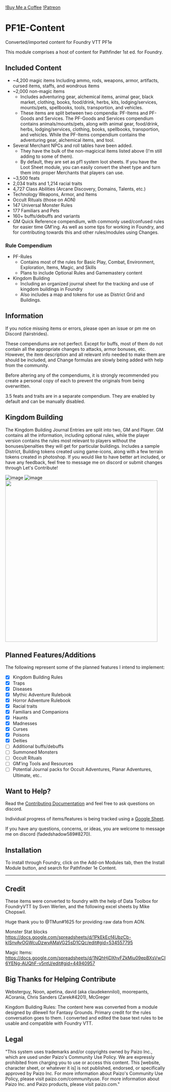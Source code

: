 [!Buy Me a Coffee](https://www.buymeacoffee.com/fairstrides)
[!Patreon](https://www.patreon.com/pathfindersforge)

# PF1E-Content

Converted/imported content for Foundry VTT PF1e

This module comprises a host of content for Pathfinder 1st ed. for Foundry.

## Included Content

- ~4,200 magic items
    Including ammo, rods, weapons, armor, artifacts, cursed items, staffs, and wondrous items
- ~2,000 non-magic items
  - Includes adventuring gear, alchemical items, animal gear, black market, clothing, books, food/drink, herbs, kits, lodging/services, mounts/pets, spellbooks, tools, transportion, and vehicles.
  - These items are split between two compendia: PF-Items and PF-Goods and Services. The PF-Goods and Services compendium contains animals/mounts/pets, along with animal gear, food/drink, herbs, lodging/services, clothing, books, spellbooks, transportion, and vehicles. While the PF-Items compendium contains the adventuring gear, alchemical items, and tool.
- Several Merchant NPCs and roll tables have been added.
  - They have the bulk of the non-magicical items listed above (I'm still adding to some of them).
  - By default, they are set as pf1 system loot sheets. If you have the Loot Sheet module, you can easily convert the sheet type and turn them into proper Merchants that players can use.
- ~3,500 feats
- 2,034 traits and 1,214 racial traits
- 4,727 Class Abilities (Arcane Discovery, Domains, Talents, etc.)
- Technology Weapons, Armor, and Items
- Occult Rituals (those on AON)
- 147 Universal Monster Rules
- 177 Familiars and Pets
- 160+ buffs/debuffs and variants
- GM Quick Reference compendium, with commonly used/confused rules for easier time GM'ing. As well as some tips for working in Foundry, and for contributing towards this and other rules/modules using Changes.

### Rule Compendium

- PF-Rules
  - Contains most of the rules for Basic Play, Combat, Environment, Exploration, Items, Magic, and Skills
  - Plans to include Optional Rules and Gamemastery content
- Kingdom Building
  - Including an organized journal sheet for the tracking and use of kingdom buildings in Foundry
  - Also includes a map and tokens for use as District Grid and Buildings.

## Information

If you notice missing items or errors, please open an issue or pm me on Discord (fairstrides).

These compendiums are not perfect. Except for buffs, most of them do not contain all the appropriate changes to attacks, armor bonuses, etc. However, the item description and all relevant info needed to make them are should be included, and Change formulas are slowly being added with help from the community.

Before altering any of the compendiums, it is strongly recommended you create a personal copy of each to prevent the originals from being overwritten.

3.5 feats and traits are in a separate compendium. They are enabled by default and can be manually disabled.

## Kingdom Building

The Kingdom Building Journal Entries are split into two, GM and Player. GM contains all the information, including optional rules, while the player version contains the rules most relevant to players without the bonuses/penalties they will get for particular buildings.
Includes a sample District, Building tokens created using game-icons, along with a few terrain tokens created in photoshop. If you would like to have better art included, or have any feedback, feel free to message me on discord or submit changes through Let's Contribute!

![image](https://user-images.githubusercontent.com/48079051/113073993-31b60100-9198-11eb-86d1-290b23d77297.png) ![image](https://user-images.githubusercontent.com/48079051/113073998-337fc480-9198-11eb-9229-6ae23ff12c7b.png)
<img src="https://user-images.githubusercontent.com/48079051/113074059-55794700-9198-11eb-9764-dbd0e99df74e.png" width="478" height="506">

## Planned Features/Additions

The following represent some of the planned features I intend to implement:

- [x] Kingdom Building Rules
- [x] Traps
- [x] Diseases
- [x] Mythic Adventure Rulebook
- [x] Horror Adventure Rulebook
- [x] Racial traits
- [x] Familiars and Companions
- [x] Haunts
- [x] Madnesses
- [x] Curses
- [x] Poisons
- [x] Deities
- [ ] Additional buffs/debuffs
- [ ] Summoned Monsters
- [ ] Occult Rituals
- [ ] GM'ing Tools and Resources
- [ ] Potential Journal packs for Occult Adventures, Planar Adventures, Ultimate, etc..

## Want to Help?

Read the [Contributing Documentation](./contribute.md) and feel free to ask questions on discord.

Individual progress of items/features is being tracked using a [Google Sheet](https://docs.google.com/spreadsheets/d/1-H3mnJI9DNEd1GXp81ky3iN0pHmYS_8MyPcC-e1hnZQ/edit?usp=sharing).

If you have any questions, concerns, or ideas, you are welcome to message me on discord (fadedshadow589#8270).

## Installation

To install through Foundry, click on the Add-on Modules tab, then the Install Module button, and search for Pathfinder 1e Content.

----------------

## Credit

These items were converted to foundry with the help of Data Toolbox for FoundryVTT by Sven Werlen, and the following excel sheets by Mike Chopswil.

Huge thank you to @TMun#1625 for providing raw data from AON.

Monster Stat blocks
<https://docs.google.com/spreadsheets/d/1PkEkEcf4UbzCb-kISnvAvOGWcuDzwvAMaVG25sD1CQc/edit#gid=534557795>

Magic Items:
<https://docs.google.com/spreadsheets/d/1NQhHjDXhvFZkMiu09epBXsVwCI6YENg-AUQhF-v5ntU/edit#gid=44940957>

## Big Thanks for Helping Contribute

Websterguy, Noon, apetina, david (aka claudekennilol), moorepants, ACorania, Chris Sanders (Zarek#4201), McGreger

Kingdom Building Rules:
The content here was converted from a module designed by dllewell for Fantasy Grounds. Primary credit for the rules conversation goes to them. I converted and edited the base text rules to be usable and compatible with Foundry VTT.

## Legal

"This system uses trademarks and/or copyrights owned by Paizo Inc., which are used under Paizo's Community Use Policy. We are expressly prohibited from charging you to use or access this content. This [website, character sheet, or whatever it is] is not published, endorsed, or specifically approved by Paizo Inc. For more information about Paizo's Community Use Policy, please visit paizo.com/communityuse. For more information about Paizo Inc. and Paizo products, please visit paizo.com."


